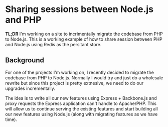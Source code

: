 # Sharing sessions between Node.js and PHP

**TL;DR** I'm working on a site to incrimentally migrate the codebase from PHP to Node.js. This is a working example of how to share session between PHP and Node.js using Redis as the persitant store.

## Background

For one of the projects I'm working on, I recently decided to migrate the codebase from PHP to Node.js. Normally I would try and just do a wholesale rewrite but since this project is pretty extnesive, we need to do our upgrades incrementally. 

The idea is to write all our new features using Express + Backbone.js and proxy requests the Express application can't handle to Apache/PHP. This will allow us to continue serving the existing features and start building all our new features using Node.js (along with migrating features as we have time).
